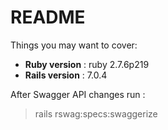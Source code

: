 # README


Things you may want to cover:

* __Ruby version__ : ruby 2.7.6p219
* __Rails version__ : 7.0.4

After Swagger API changes run : 
> rails rswag:specs:swaggerize

